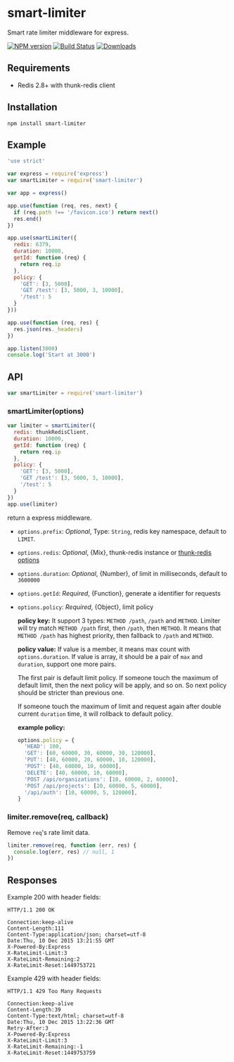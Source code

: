 smart-limiter
==========
Smart rate limiter middleware for express.

[![NPM version][npm-image]][npm-url]
[![Build Status][travis-image]][travis-url]
[![Downloads][downloads-image]][downloads-url]

## Requirements

- Redis 2.8+ with thunk-redis client

## Installation

```
npm install smart-limiter
```

## Example

```js
'use strict'

var express = require('express')
var smartLimiter = require('smart-limiter')

var app = express()

app.use(function (req, res, next) {
  if (req.path !== '/favicon.ico') return next()
  res.end()
})

app.use(smartLimiter({
  redis: 6379,
  duration: 10000,
  getId: function (req) {
    return req.ip
  },
  policy: {
    'GET': [3, 5000],
    'GET /test': [3, 5000, 3, 10000],
    '/test': 5
  }
}))

app.use(function (req, res) {
  res.json(res._headers)
})

app.listen(3000)
console.log('Start at 3000')
```

## API

```js
var smartLimiter = require('smart-limiter')
```

### smartLimiter(options)

```js
var limiter = smartLimiter({
  redis: thunkRedisClient,
  duration: 10000,
  getId: function (req) {
    return req.ip
  },
  policy: {
    'GET': [3, 5000],
    'GET /test': [3, 5000, 3, 10000],
    '/test': 5
  }
})
app.use(limiter)
```

return a express middleware.

- `options.prefix`: *Optional*, Type: `String`, redis key namespace, default to `LIMIT`.
- `options.redis`: *Optional*, {Mix}, thunk-redis instance or [thunk-redis options](https://github.com/thunks/thunk-redis#api-more)
- `options.duration`: *Optional*, {Number}, of limit in milliseconds, default to `3600000`
- `options.getId`: *Required*, {Function}, generate a identifier for requests
- `options.policy`: *Required*, {Object}, limit policy

    **policy key:**
    It support 3 types: `METHOD /path`, `/path` and `METHOD`. Limiter will try match `METHOD /path` first, then `/path`, then `METHOD`. It means that `METHOD /path` has highest priority, then fallback to `/path` and `METHOD`.

    **policy value:**
    If value is a member, it means max count with `options.duration`. If value is array, it should be a pair of `max` and `duration`, support one more pairs.

    The first pair is default limit policy. If someone touch the maximum of default limit,
    then the next policy will be apply, and so on. So next policy should be stricter than previous one.

    If someone touch the maximum of limit and request again after double current `duration` time, it will rollback to default policy.

    **example policy:**
    ```js
    options.policy = {
      'HEAD': 100,
      'GET': [60, 60000, 30, 60000, 30, 120000],
      'PUT': [40, 60000, 20, 60000, 10, 120000],
      'POST': [40, 60000, 10, 60000],
      'DELETE': [40, 60000, 10, 60000],
      'POST /api/organizations': [10, 60000, 2, 60000],
      'POST /api/projects': [20, 60000, 5, 60000],
      '/api/auth': [10, 60000, 5, 120000],
    }
    ```

### limiter.remove(req, callback)

Remove `req`'s rate limit data.

```js
limiter.remove(req, function (err, res) {
  console.log(err, res) // null, 1
})
```

## Responses

Example 200 with header fields:

```
HTTP/1.1 200 OK

Connection:keep-alive
Content-Length:111
Content-Type:application/json; charset=utf-8
Date:Thu, 10 Dec 2015 13:21:55 GMT
X-Powered-By:Express
X-RateLimit-Limit:3
X-RateLimit-Remaining:2
X-RateLimit-Reset:1449753721
```

Example 429 with header fields:

```
HTTP/1.1 429 Too Many Requests

Connection:keep-alive
Content-Length:39
Content-Type:text/html; charset=utf-8
Date:Thu, 10 Dec 2015 13:22:36 GMT
Retry-After:3
X-Powered-By:Express
X-RateLimit-Limit:3
X-RateLimit-Remaining:-1
X-RateLimit-Reset:1449753759
```

[npm-url]: https://npmjs.org/package/smart-limiter
[npm-image]: http://img.shields.io/npm/v/smart-limiter.svg

[travis-url]: https://travis-ci.org/teambition/smart-limiter
[travis-image]: http://img.shields.io/travis/teambition/smart-limiter.svg

[downloads-url]: https://npmjs.org/package/toa
[downloads-image]: http://img.shields.io/npm/dm/toa.svg?style=flat-square
